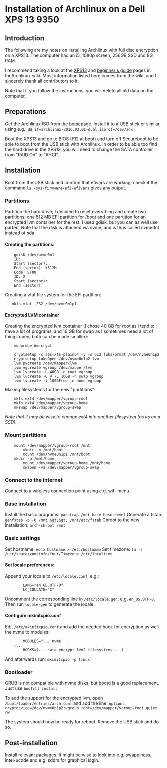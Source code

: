 # Installation of Archlinux on a Dell XPS 13 9350 
## Introduction
The following are my notes on installing Archlinux with full disc encryption on a XPS13. The computer had an i5, 1080p screen, 256GB SSD and 8G RAM.

I recommend taking a look at the [XPS13](https://wiki.archlinux.org/index.php/Dell_XPS_13_(2016)) and [beginner's guide](https://wiki.archlinux.org/index.php/beginners&#39;_guide) pages in theArchlinux wiki. Most information listed here comes from the wiki, and I sincerely thank all contributors to it.

Note that if you follow the instructions, you will delete all old data on the computer. 

## Preparations
Get the Archlinux ISO from the [homepage](http://www.archlinux.org/). Install it to a USB stick or similar using e.g.: 
`dd if=archlinux-2016.03.01-dual.iso of=/dev/sdx`

Boot the XPS13 and go to BIOS (F12 at boot) and turn off Secureboot to be able to boot from the USB stick with Archlinux. In order to be able too find the hard drive in the XPS13, you will need to change the SATA controller from "RAID On" to "AHCI".

## Installation
Boot from the USB stick and confirm that efivars are working; check if the command `ls /sys/firmware/efi/efivars` gives any output.

### Partitions
Partition the hard drive; I decided to reset everything and create two partitions; one 512 MB EFI partition for /boot and one partition for an encrypted lvm container for the rest. I used gdisk, but you can as well use parted. Note that the disk is attached via nvme, and is thus called nvme0n1 instead of sda

#### Creating the partitions:

~~~~
	gdisk /dev/nvme0n1
	ID: 
	Start (sector):
	End (sector): +512M
	Code: EF00
	ID: 2
	Start (sector):
	End (sector):
~~~~

Creating a vfat file system for the EFI partition:

`	mkfs.vfat -F32 /dev/nvme0n1p1`

#### Encrypted LVM container

Creating the encrypted lvm container (I chose 40 GB for root as I tend to have a lot of programs, and 16 GB for swap as I sometimes need a lot of things open; both can be made smaller):
~~~~
	modprobe dm-crypt
	
	cryptsetup -c aes-xts-plain64 -y -s 512 luksFormat /dev/nvme0n1p2
	cryptsetup luksOpen /dev/nvme0n1p2 lvm
	lvm pvcreate /dev/mapper/lvm
	lvm vgcreate vgroup /dev/mapper/lvm
	lvm lvcreate -L 40GB -n root vgroup
	lvm lvcreate -C y -L 16GB -n swap vgroup
	lvm lvcreate -l 100%Free -n home vgroup
~~~~

Making filesystems for the new "partitions":
~~~~
	mkfs.ext4 /dev/mapper/vgroup-root
	mkfs.ext4 /dev/mapper/vgroup-home
	mkswap /dev/mapper/vgroup-swap
~~~~
*Note that it may be wise to change ext4 into another filesystem (as its on a SSD).*

### Mount partitions

~~~~
	mount /dev/mapper/vgroup-root /mnt
    	mkdir -p /mnt/boot
    	mount /dev/nvme0n1p1 /mnt/boot
   	mkdir -p /mnt/home
    	mount /dev/mapper/vgroup-home /mnt/home
    	swapon -va /dev/mapper/vgroup-swap
~~~~

### Connect to the internet

Connect to a wireless connection point using e.g. wifi-menu.

### Base installation

Install the basic programs:
`pacstrap /mnt base base-devel`
Generate a fstab:
`genfstab -p -U /mnt &gt;&gt; /mnt/etc/fstab`
Chroot to the new installation:
`arch-chroot /mnt`

### Basic settings

Set hostname:
`echo hostname > /etc/hostname`
Set timezone:
`ln -s /usr/share/zoneinfo/Your/Timezone /etc/localtime`

#### Set locale preferences:

Append your locale to `/etc/locale.conf`, e.g.:
~~~~
      	LANG="en_GB.UTF-8"
      	LC_COLLATE="C"
~~~~
Uncomment the corresponding line in `/etc/locale.gen`, e.g. `en_US.UTF-8`. Then run `locale-gen` to generate the locale.

#### Configure mkinitcpio.conf
Edit `/etc/mkinitcpio.conf` and add the needed hook for encryption as well the nvme to modules:
~~~~
    	MODULES="... nvme
	...
    	HOOKS=(... sata encrypt lvm2 filesystems ...)
~~~~
And afterwards run:
`mkinitcpio -p linux`

### Bootloader
GRUB is not compatible with nvme disks, but bootd is a good replacement. Just use `bootctl install`

To add the support for the encrypted lvm, open `/boot/loader/entries/arch.conf` and add the line:
`options cryptdevice=/dev/nvme0n1p2:vgroup root=/dev/mapper/vgroup-root quiet rw`

The system should now be ready for reboot. Remove the USB stick and do so.

## Post-installation

Install relevant packages. It might be wise to look into e.g. swappiness, intel-ucode and e.g. sddm for graphical login.
